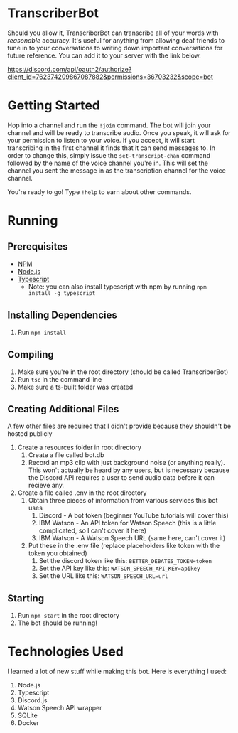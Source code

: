 # TranscriberBot

Should you allow it, TranscriberBot can transcribe all of your words with *reasonable* accuracy. It's useful for
anything from allowing deaf friends to tune in to your conversations to writing down important conversations
for future reference. You can add it to your server with the link below. 

https://discord.com/api/oauth2/authorize?client_id=762374209867087882&permissions=36703232&scope=bot

# Getting Started #

Hop into a channel and run the `!join` command. The bot will join your channel and will be ready to transcribe
audio. Once you speak, it will ask for your permission to listen to your voice. If you accept, it will start
transcribing in the first channel it finds that it can send messages to. In order to change this, simply issue the
`set-transcript-chan` command followed by the name of the voice channel you're in. This will set the channel you
sent the message in as the transcription channel for the voice channel. 

You're ready to go! Type `!help` to earn about other commands.

# Running #

## Prerequisites ##
* [NPM](https://www.npmjs.com/)
* [Node.js](https://nodejs.org/en/)
* [Typescript](https://www.typescriptlang.org/)
    * Note: you can also install typescript with npm by running `npm install -g typescript`

## Installing Dependencies ##
1. Run `npm install`

## Compiling ##
1. Make sure you're in the root directory (should be called TranscriberBot)
2. Run `tsc` in the command line
3. Make sure a ts-built folder was created

## Creating Additional Files ##
A few other files are required that I didn't provide because they shouldn't be hosted publicly
1. Create a resources folder in root directory
    1. Create a file called bot.db
    2. Record an mp3 clip with just background noise (or anything really). This won't actually be
    heard by any users, but is necessary because the Discord API requires a user to send audio data
    before it can recieve any.
2. Create a file called .env in the root directory
    1. Obtain three pieces of information from various services this bot uses
        1. Discord - A bot token (beginner YouTube tutorials will cover this)
        2. IBM Watson - An API token for Watson Speech (this is a little complicated, so I can't cover it here)
        3. IBM Watson - A Watson Speech URL (same here, can't cover it)
    2. Put these in the .env file (replace placeholders like token with the token you obtained)
        1. Set the discord token like this: `BETTER_DEBATES_TOKEN=token`
        2. Set the API key like this: `WATSON_SPEECH_API_KEY=apikey`
        3. Set the URL like this: `WATSON_SPEECH_URL=url`

## Starting ##
1. Run `npm start` in the root directory
2. The bot should be running!

# Technologies Used #
I learned a lot of new stuff while making this bot. Here is everything I used:
1. Node.js
2. Typescript
3. Discord.js
4. Watson Speech API wrapper
5. SQLite
6. Docker